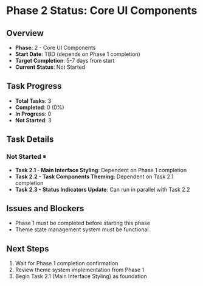 # Phase 2 Status: Core UI Components

## Overview
- **Phase**: 2 - Core UI Components
- **Start Date**: TBD (depends on Phase 1 completion)
- **Target Completion**: 5-7 days from start
- **Current Status**: Not Started

## Task Progress
- **Total Tasks**: 3
- **Completed**: 0 (0%)
- **In Progress**: 0
- **Not Started**: 3

## Task Details

### Not Started ⏸
- **Task 2.1 - Main Interface Styling**: Dependent on Phase 1 completion
- **Task 2.2 - Task Components Theming**: Dependent on Task 2.1 completion
- **Task 2.3 - Status Indicators Update**: Can run in parallel with Task 2.2

## Issues and Blockers
- Phase 1 must be completed before starting this phase
- Theme state management system must be functional

## Next Steps
1. Wait for Phase 1 completion confirmation
2. Review theme system implementation from Phase 1
3. Begin Task 2.1 (Main Interface Styling) as foundation